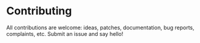 Contributing
============

All contributions are welcome: ideas, patches, documentation, bug reports, complaints, etc.
Submit an issue and say hello!
